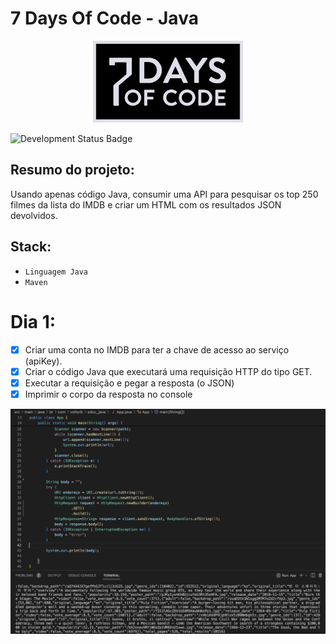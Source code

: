 # 7 Days Of Code - Java

<p align='center'><img src='assets/logo.svg' width=240 alt='logo'/></p>

![Development Status Badge](https://img.shields.io/badge/Status-Em%20Desenvolvimento-orange)

## Resumo do projeto:
Usando apenas código Java, consumir uma API para pesquisar os top 250 filmes da lista do IMDB e criar um HTML com os resultados JSON devolvidos.



## Stack:
- `Linguagem Java`
- `Maven`

# Dia 1:
- [X] Criar uma conta no IMDB para ter a chave de acesso ao serviço (apiKey).
- [X] Criar o código Java que executará uma requisição HTTP do tipo GET.
- [X] Executar a requisição e pegar a resposta (o JSON)
- [X] Imprimir o corpo da resposta no console

<p align='center'><img src='assets/print-dia1.png' alt='print dia 1'/></p>
